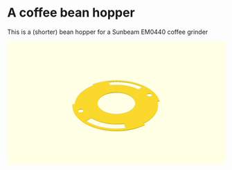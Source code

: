 # A coffee bean hopper

This is a (shorter) bean hopper for a Sunbeam EM0440 coffee grinder


![Generated disploy preview](render/display.png "Generated display preview")
